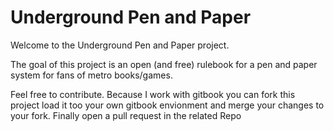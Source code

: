 # Underground Pen and Paper

Welcome to the Underground Pen and Paper project.

The goal of this project is an open (and free) rulebook for a pen and paper system for fans of metro books/games.

Feel free to contribute. Because I work with gitbook you can fork this project load it too your own gitbook envionment and merge your changes to your fork. Finally open a pull request in the related Repo
